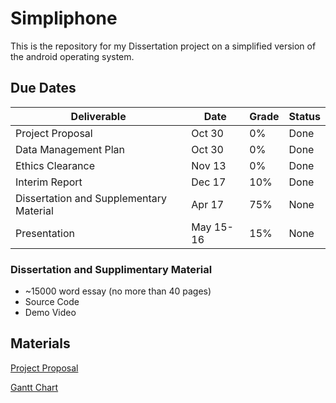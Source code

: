 # Simpliphone
This is the repository for my Dissertation project on a simplified version of the android operating system.

## Due Dates

| Deliverable                                                                                                    | Date      | Grade | Status |
|----------------------------------------------------------------------------------------------------------------|-----------|-------|--------|
| Project Proposal                                                                                               | Oct 30    | 0%    | Done   |
| Data Management Plan                                                                                           | Oct 30    | 0%    | Done   |
| Ethics Clearance                                                                                               | Nov 13    | 0%    | Done   |
| Interim Report                                                                                                 | Dec 17    | 10%   | Done   |
| Dissertation and Supplementary Material                                                                        | Apr 17    | 75%   | None   |
| Presentation                                                                                                   | May 15-16 | 15%   | None   |

### Dissertation and Supplimentary Material
- ~15000 word essay (no more than 40 pages)
- Source Code
- Demo Video
  
## Materials

[Project Proposal](https://docs.google.com/document/d/19maDrinNhr9C6pBu5qYCORJVsq_rYq85KtaBoy-3kmI/edit?usp=sharing)

[Gantt Chart](https://docs.google.com/spreadsheets/d/1B-MSpJp2YjcSvC4eK737N6bROtY39YTaiTBgwbTDiLY/edit?usp=drive_link)
